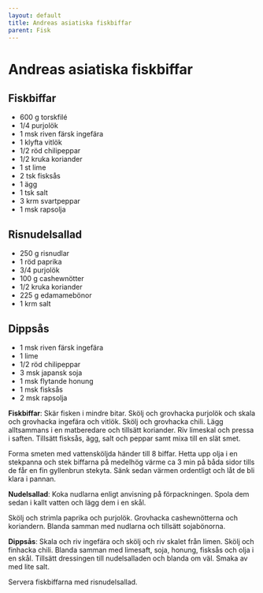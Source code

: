 ```yaml
---
layout: default
title: Andreas asiatiska fiskbiffar
parent: Fisk
---
```

# Andreas asiatiska fiskbiffar

## Fiskbiffar

-   600 g torskfilé
-   1/4 purjolök
-   1 msk riven färsk ingefära
-   1 klyfta vitlök
-   1/2 röd chilipeppar
-   1/2 kruka koriander
-   1 st lime
-   2 tsk fisksås
-   1 ägg
-   1 tsk salt
-   3 krm svartpeppar
-   1 msk rapsolja

## Risnudelsallad

-   250 g risnudlar
-   1 röd paprika
-   3/4 purjolök
-   100 g cashewnötter
-   1/2 kruka koriander
-   225 g edamamebönor
-   1 krm salt

## Dippsås

-   1 msk riven färsk ingefära
-   1 lime
-   1/2 röd chilipeppar
-   3 msk japansk soja
-   1 msk flytande honung
-   1 msk fisksås
-   2 msk rapsolja


**Fiskbiffar**: Skär fisken i mindre bitar. Skölj och grovhacka purjolök
och skala och grovhacka ingefära och vitlök. Skölj och grovhacka chili.
Lägg alltsammans i en matberedare och tillsätt koriander. Riv limeskal
och pressa i saften. Tillsätt fisksås, ägg, salt och peppar samt mixa
till en slät smet.

Forma smeten med vattensköljda händer till 8 biffar. Hetta upp olja i en
stekpanna och stek biffarna på medelhög värme ca 3 min på båda sidor
tills de får en fin gyllenbrun stekyta. Sänk sedan värmen ordentligt och
låt de bli klara i pannan.

**Nudelsallad**: Koka nudlarna enligt anvisning på förpackningen. Spola
dem sedan i kallt vatten och lägg dem i en skål.

Skölj och strimla paprika och purjolök. Grovhacka cashewnötterna och
koriandern. Blanda samman med nudlarna och tillsätt sojabönorna.

**Dippsås**: Skala och riv ingefära och skölj och riv skalet från limen.
Skölj och finhacka chili. Blanda samman med limesaft, soja, honung,
fisksås och olja i en skål. Tillsätt dressingen till nudelsalladen och
blanda om väl. Smaka av med lite salt.

Servera fiskbiffarna med risnudelsallad.
